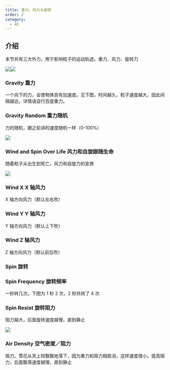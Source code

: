```yaml
---
title: 重力、风力与旋转
order: 2
category:
  - AE
---
```


## 介绍

本节共有三大外力，用于影响粒子的运动轨迹。重力、风力、旋转力

![](http://cdn.yuelili.com/202020051718-a.png)![](http://cdn.yuelili.com/202020041550-J.png)

### Gravity 重力

一个向下的力，会使物体具有加速度。见下图，时间越久，粒子速度越大，因此间隔越远，详情请自行百度重力。

### Gravity Random 重力随机

力的随机，跟之前讲的速度随机一样（0-100%）

![](http://cdn.yuelili.com/202020051209-s.png)

### Wind and Spin Over Life 风力和自旋跟随生命

随着粒子从出生到死亡，风力和自旋力的变换

![](http://cdn.yuelili.com/202020051207-7.png)

### Wind X X 轴风力

X 轴方向风力（默认左右吹）

### Wind Y Y 轴风力

Y 轴方向风力（默认上下吹）

### Wind Z 轴风力

Z 轴方向风力（默认前后吹）

### Spin 旋转

### Spin Frequency 旋转频率

一秒转几次。下图为 1 秒 2 次，2 秒共转了 4 次

### Spin Resist 旋转阻力

阻力越大，后面旋转速度越慢，直到静止

![](http://cdn.yuelili.com/202020051225-U.png)

### Air Density 空气密度／阻力

阻力，雪花从天上轻飘飘地落下，因为重力和阻力相抵消，这样速度很小。提高阻力，后面飘落速度越慢，直到静止
